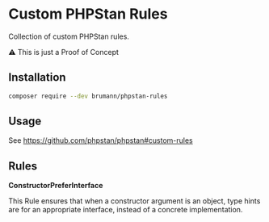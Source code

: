 Custom PHPStan Rules
====================

Collection of custom PHPStan rules.

:warning: This is just a Proof of Concept

Installation
------------

```bash
composer require --dev brumann/phpstan-rules
```

Usage
-----

See https://github.com/phpstan/phpstan#custom-rules

Rules
-----

**ConstructorPreferInterface**

This Rule ensures that when a constructor argument is an object, type hints are for an appropriate interface, instead
of a concrete implementation.
